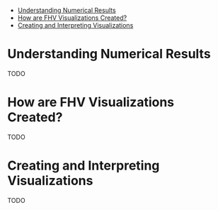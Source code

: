 - [Understanding Numerical Results](#understanding-numerical-results)
- [How are FHV Visualizations Created?](#how-are-fhv-visualizations-created)
- [Creating and Interpreting Visualizations](#creating-and-interpreting-visualizations)

# Understanding Numerical Results
TODO

# How are FHV Visualizations Created?
TODO

# Creating and Interpreting Visualizations
TODO
